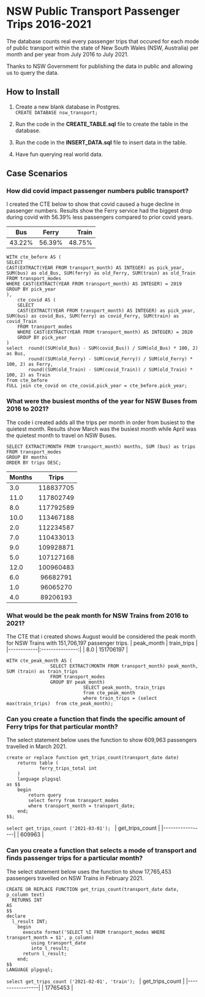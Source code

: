 # NSW Public Transport Passenger Trips 2016-2021

The database counts real every passenger trips that occured for each mode of public transport within the state of New South Wales (NSW, Australia) per month and per year from July 2016 to July 2021.

Thanks to NSW Government for publishing the data in public and allowing us to query the data. 


## How to Install

1. Create a new blank database in Postgres.  
	`CREATE DATABASE nsw_transport;`

2. Run the code in the **CREATE_TABLE.sql** file to create the table in the database.

3. Run the code in the **INSERT_DATA.sql** file to insert data in the table. 

4. Have fun querying real world data. 






## Case Scenarios


### How did covid impact passenger numbers public transport?
I created the CTE below to show that covid caused a huge decline in passenger numbers.
Results show the Ferry service had the biggest drop during covid with 56.39% less passengers compared to prior covid years. 

| Bus    | Ferry  | Train  |
| -------|:------:| ------:|
| 43.22% | 56.39% | 48.75% |



``` 
WITH cte_before AS (
SELECT 
CAST(EXTRACT(YEAR FROM transport_month) AS INTEGER) as pick_year, SUM(bus) as old_Bus, SUM(ferry) as old_Ferry, SUM(train) as old_Train
FROM transport_modes
WHERE CAST(EXTRACT(YEAR FROM transport_month) AS INTEGER) = 2019
GROUP BY pick_year
),
    cte_covid AS (
    SELECT 
    CAST(EXTRACT(YEAR FROM transport_month) AS INTEGER) as pick_year, SUM(bus) as covid_Bus, SUM(ferry) as covid_Ferry, SUM(train) as covid_Train
    FROM transport_modes
    WHERE CAST(EXTRACT(YEAR FROM transport_month) AS INTEGER) = 2020
    GROUP BY pick_year
)
select  round((SUM(old_Bus) - SUM(covid_Bus)) / SUM(old_Bus) * 100, 2) as Bus,
        round((SUM(old_Ferry) - SUM(covid_Ferry)) / SUM(old_Ferry) * 100, 2) as Ferry,
        round((SUM(old_Train) - SUM(covid_Train)) / SUM(old_Train) * 100, 2) as Train 
from cte_before
FULL join cte_covid on cte_covid.pick_year = cte_before.pick_year;
```

### What were the busiest months of the year for NSW Buses from 2016 to 2021?
The code i created adds all the trips per month in order from busiest to the quietest month. 
Results show March was the busiest month while April was the quietest month to travel on NSW Buses. 

```
SELECT EXTRACT(MONTH FROM transport_month) months, SUM (bus) as trips
FROM transport_modes
GROUP BY months
ORDER BY trips DESC;
```

| Months |  Trips    |
|--------|:---------:|
| 3.0	 | 118837705 |
| 11.0	 | 117802749 |
| 8.0	 | 117792589 |
| 10.0	 | 113467188 |
| 2.0	 | 112234587 |
| 7.0	 | 110433013 |
| 9.0	 | 109928871 |
| 5.0	 | 107127168 |
| 12.0	 | 100960483 |
| 6.0	 | 96682791  |
| 1.0	 | 96065270  |
| 4.0	 | 89206193  |

### What would be the peak month for NSW Trains from 2016 to 2021?
The CTE that i created shows August would be considered the peak month for NSW Trains with 151,706,197 passenger trips. 
| peak_month |  train_trips    |
|------------|:---------------:|
| 8.0	     | 151706197       |

```
WITH cte_peak_month AS (
                SELECT EXTRACT(MONTH FROM transport_month) peak_month, SUM (train) as train_trips
                FROM transport_modes
                GROUP BY peak_month)
                            SELECT peak_month, train_trips
                            from cte_peak_month
                            where train_trips = (select max(train_trips)  from cte_peak_month);
```
### Can you create a function that finds the specific amount of Ferry trips for that particular month?
The select statement below uses the function to show 609,963 passengers travelled in March 2021.
```
create or replace function get_trips_count(transport_date date)
    returns table (
        	ferry_trips_total int
    ) 
    language plpgsql
as $$
	begin
	    return query 
	    select ferry from transport_modes
	    where transport_month = transport_date;
	end;
$$;
```
`select get_trips_count ('2021-03-01');
`
| get_trips_count | 
|-----------------|
| 609963	  | 
### Can you create a function that selects a mode of transport and finds passenger trips for a particular month?
The select statement below uses the function to show 17,765,453 passengers travelled on NSW Trains in February 2021.
```
CREATE OR REPLACE FUNCTION get_trips_count(transport_date date, p_column text) 
  RETURNS INT 
AS
$$
declare 
  l_result INT;
	begin
	  execute format('SELECT %I FROM transport_modes WHERE transport_month = $1', p_column) 
	     using transport_date
	     into l_result;
	  return l_result;
	end;     
$$
LANGUAGE plpgsql;
```
`select get_trips_count ('2021-02-01', 'train');
`
| get_trips_count | 
|-----------------|
| 17765453	  | 

